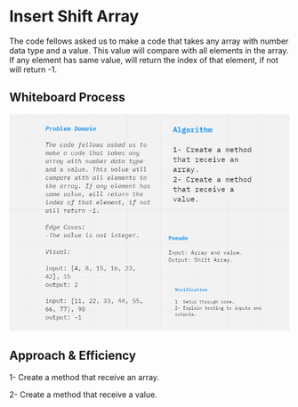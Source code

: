 # Insert Shift Array
The code fellows asked us to make a code that takes any array with number data type and a value. This value will compare with all elements in the array. If any element has same value, will return the index of that element, if not will return -1.  

## Whiteboard Process
![Insert Binary Search Callenge](array-binary-search.png)

## Approach & Efficiency

1- Create a method that receive an array.

2- Create a method that receive a value.